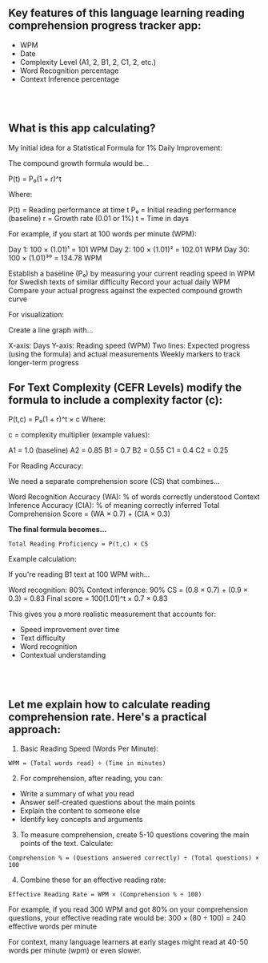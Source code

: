 <h2>Key features of this language learning reading comprehension progress tracker app:</h2>

- WPM
- Date
- Complexity Level (A1, 2, B1, 2, C1, 2, etc.)
- Word Recognition percentage
- Context Inference percentage

<br></br>
<h2>What is this app calculating?</h2>

My initial idea for a Statistical Formula for 1% Daily Improvement:

The compound growth formula would be...

P(t) = P₀(1 + r)^t

Where:

P(t) = Reading performance at time t
P₀ = Initial reading performance (baseline)
r = Growth rate (0.01 or 1%)
t = Time in days

For example, if you start at 100 words per minute (WPM):

Day 1: 100 × (1.01)¹ = 101 WPM
Day 2: 100 × (1.01)² = 102.01 WPM
Day 30: 100 × (1.01)³⁰ = 134.78 WPM


Establish a baseline (P₀) by measuring your current reading speed in WPM for Swedish texts of similar difficulty
Record your actual daily WPM
Compare your actual progress against the expected compound growth curve

For visualization:

Create a line graph with...

X-axis: Days
Y-axis: Reading speed (WPM)
Two lines: Expected progress (using the formula) and actual measurements
Weekly markers to track longer-term progress

<h2>For Text Complexity (CEFR Levels) modify the formula to include a complexity factor (c):</h2>

P(t,c) = P₀(1 + r)^t × c
Where:

c = complexity multiplier (example values):

A1 = 1.0 (baseline)
A2 = 0.85
B1 = 0.7
B2 = 0.55
C1 = 0.4
C2 = 0.25


For Reading Accuracy:

We need a separate comprehension score (CS) that combines...

Word Recognition Accuracy (WA): % of words correctly understood
Context Inference Accuracy (CIA): % of meaning correctly inferred
Total Comprehension Score = (WA × 0.7) + (CIA × 0.3)

<b>The final formula becomes...</b>

```Total Reading Proficiency = P(t,c) × CS```


Example calculation:

If you're reading B1 text at 100 WPM with...

Word recognition: 80%
Context inference: 90%
CS = (0.8 × 0.7) + (0.9 × 0.3) = 0.83
Final score = 100(1.01)^t × 0.7 × 0.83

This gives you a more realistic measurement that accounts for:

- Speed improvement over time
- Text difficulty
- Word recognition
- Contextual understanding

<br></br>

<h2>Let me explain how to calculate reading comprehension rate. Here's a practical approach:</h2>

1. Basic Reading Speed (Words Per Minute):
```
WPM = (Total words read) ÷ (Time in minutes)
```

2. For comprehension, after reading, you can:
- Write a summary of what you read
- Answer self-created questions about the main points
- Explain the content to someone else
- Identify key concepts and arguments

3. To measure comprehension, create 5-10 questions covering the main points of the text. Calculate:
```
Comprehension % = (Questions answered correctly) ÷ (Total questions) × 100
```

4. Combine these for an effective reading rate:
```
Effective Reading Rate = WPM × (Comprehension % ÷ 100)
```

For example, if you read 300 WPM and got 80% on your comprehension questions, your effective reading rate would be:
300 × (80 ÷ 100) = 240 effective words per minute

For context, many language learners at early stages might read at 40-50 words per minute (wpm) or even slower.

<br></br>


